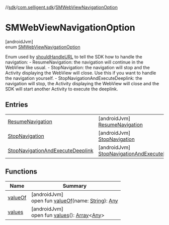 //[sdk](../../../index.md)/[com.selligent.sdk](../index.md)/[SMWebViewNavigationOption](index.md)

# SMWebViewNavigationOption

[androidJvm]\
enum [SMWebViewNavigationOption](index.md)

Enum used by [shouldHandleURL](../-s-m-web-view-navigation-override/should-handle-u-r-l.md) to tell the SDK how to handle the navigation: - ResumeNavigation: the navigation will continue in the WebView like usual. - StopNavigation: the navigation will stop and the Activity displaying the WebView will close. Use this if you want to handle the navigation yourself. - StopNavigationAndExecuteDeeplink: the navigation will stop, the Activity displaying the WebView will close and the SDK will start another Activity to execute the deeplink.

## Entries

| | |
|---|---|
| [ResumeNavigation](-resume-navigation/index.md) | [androidJvm]<br>[ResumeNavigation](-resume-navigation/index.md) |
| [StopNavigation](-stop-navigation/index.md) | [androidJvm]<br>[StopNavigation](-stop-navigation/index.md) |
| [StopNavigationAndExecuteDeeplink](-stop-navigation-and-execute-deeplink/index.md) | [androidJvm]<br>[StopNavigationAndExecuteDeeplink](-stop-navigation-and-execute-deeplink/index.md) |

## Functions

| Name | Summary |
|---|---|
| [valueOf](value-of.md) | [androidJvm]<br>open fun [valueOf](value-of.md)(name: [String](https://developer.android.com/reference/kotlin/java/lang/String.html)): [Any](https://kotlinlang.org/api/latest/jvm/stdlib/kotlin/-any/index.html) |
| [values](values.md) | [androidJvm]<br>open fun [values](values.md)(): [Array](https://kotlinlang.org/api/latest/jvm/stdlib/kotlin/-array/index.html)&lt;[Any](https://kotlinlang.org/api/latest/jvm/stdlib/kotlin/-any/index.html)&gt; |
